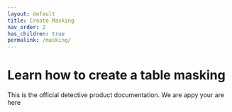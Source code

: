 ```yaml
---
layout: default
title: Create Masking
nav_order: 2
has_children: true
permalink: /masking/
---
```


# Learn how to create a table masking
This is the official detective product documentation. We are appy your are here


